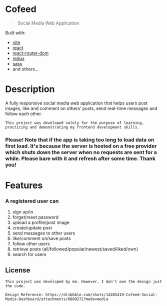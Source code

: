 # Cofeed

> Social Media Web Application

Built with:

- [vite](https://github.com/vitejs/vite/releases)
- [react](https://github.com/reactjs)
- [react-router-dom](https://github.com/remix-run/react-router/tree/main/packages/react-router-dom)
- [redux](https://github.com/reduxjs/redux)
- [sass](https://github.com/sass/sass)
- and others...

# Description

A fully responsive social media web application that helps users post images, like and comment on others’ posts, send real-time messages and follow each other.

    This project was developed solely for the purpose of learning, practicing and demonstrating my frontend development skills.
    
### Please! Note that if the app is taking too long to load data on first load. It's because the server is hosted on a free provider which shuts down the server when no requests are sent for a while. Please bare with it and refresh after some time. Thank you!


# Features

### A registered user can

1. sign up/in
2. forget/reset password
3. upload a profile/post image
4. create/update post
5. send messages to other users
6. like/comment on/save posts
7. follow other users
8. retrieve posts (all/followed/popular/newest/saved/liked/own)
9. search for users

## License

    This project was developed by me. However, I don’t own the design just the code.

    Design Reference: https://dribbble.com/shots/14405419-Cofeed-Social-Media-Dashboard/attachments/6080272?mode=media
